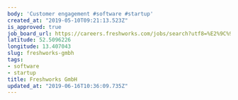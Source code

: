 ```yaml
---
body: 'Customer engagement #software #startup'
created_at: "2019-05-10T09:21:13.523Z"
is_approved: true
job_board_url: https://careers.freshworks.com/jobs/search?utf8=%E2%9C%93&%5Bquery%5D=&%5Bbranch_id%5D=16&commit=Go
latitude: 52.5096226
longitude: 13.407043
slug: freshworks-gmbh
tags:
- software
- startup
title: Freshworks GmbH
updated_at: "2019-06-16T10:36:09.735Z"
---
```

